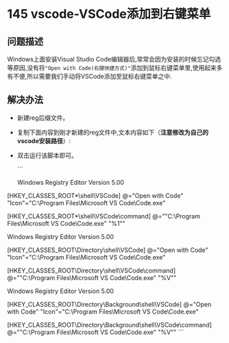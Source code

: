 # 145 vscode-VSCode添加到右键菜单

## 问题描述

Windows上面安装Visual Studio Code编辑器后,常常会因为安装的时候忘记勾选等原因,没有将`"Open with Code(右键快捷方式)"`添加到鼠标右键菜单里,使用起来多有不便,所以需要我们手动将VSCode添加至鼠标右键菜单之中.

## 解决办法

* 新建reg后缀文件。
* 复制下面内容到刚才新建的reg文件中,文本内容如下（**注意修改为自己的vscode安装路径**）:
* 双击运行该脚本即可。

  \`\`\`

  Windows Registry Editor Version 5.00

\[HKEY\_CLASSES\_ROOT\*\shell\VSCode\] @="Open with Code" "Icon"="C:\Program Files\Microsoft VS Code\Code.exe"

\[HKEY\_CLASSES\_ROOT\*\shell\VSCode\command\] @="\"C:\Program Files\Microsoft VS Code\Code.exe\" \"%1\""

Windows Registry Editor Version 5.00

\[HKEY\_CLASSES\_ROOT\Directory\shell\VSCode\] @="Open with Code" "Icon"="C:\Program Files\Microsoft VS Code\Code.exe"

\[HKEY\_CLASSES\_ROOT\Directory\shell\VSCode\command\] @="\"C:\Program Files\Microsoft VS Code\Code.exe\" \"%V\""

Windows Registry Editor Version 5.00

\[HKEY\_CLASSES\_ROOT\Directory\Background\shell\VSCode\] @="Open with Code" "Icon"="C:\Program Files\Microsoft VS Code\Code.exe"

\[HKEY\_CLASSES\_ROOT\Directory\Background\shell\VSCode\command\] @="\"C:\Program Files\Microsoft VS Code\Code.exe\" \"%V\"" \`\`\`

